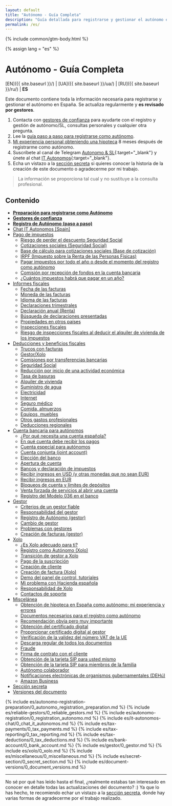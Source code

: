 ```yaml
---
layout: default
title: "Autónomo - Guía Completa"
description: "Guía detallada para registrarse y gestionar el autónomo en España"
permalink: /es/
---
```


{% include common/gtm-body.html %}

<style>
{% include common/common.css %}

.container-lg.px-3.my-5.markdown-body h1:first-of-type {
    display: none;
}
</style>

{% assign lang = "es" %}

# Autónomo - Guía Completa

[EN]({{ site.baseurl }}/) | [UA]({{ site.baseurl }}/ua/) | [RU]({{ site.baseurl }}/ru/) | **ES**

Este documento contiene toda la información necesaria para registrarse y gestionar el autónomo en España. Se actualiza regularmente y
**es revisado por gestores**.

1. Contacta con [gestores de confianza](#gestores-de-confianza) para ayudarte con el registro y gestión de autónomo/SL, consultas
   personales y cualquier otra pregunta.
2. Lee la [guía paso a paso para registrarse como autónomo](#registro-de-autónomo-paso-a-paso).
3. [Mi experiencia personal obteniendo una hipoteca](#obtención-de-hipoteca-en-españa-como-autónomo-mi-experiencia-y-errores) 8 meses
   después de registrarme como autónomo.
4. Suscríbete al canal de Telegram [Autonomo & SL](https://bit.ly/autonomo-and-sl-channel){:target="_blank"} y
   únete al chat [IT Autonomos](https://bit.ly/it-autonomos-spain-eng){:target="_blank"}.
5. Echa un vistazo a la [sección secreta](#sección-secreta) si quieres conocer la historia de la creación de este documento o
   agradecerme por mi trabajo.

> La información se proporciona tal cual y no sustituye a la consulta profesional.

## Contenido

- **[Preparación para registrarse como Autónomo](#preparación-para-registrarse-como-autónomo)**
- **[Gestores de confianza](#gestores-de-confianza)**
- **[Registro de Autónomo (paso a paso)](#registro-de-autónomo-paso-a-paso)**
- [Chat IT Autonomos [Spain]](#chat-it-autonomos-spain)
- [Pago de impuestos](#pago-de-impuestos)
    - [Riesgo de perder el descuento Seguridad Social](#riesgo-de-perder-el-descuento-seguridad-social)
    - [Cotizaciones sociales (Seguridad Social)](#cotizaciones-sociales-seguridad-social)
    - [Base de cálculo para cotizaciones sociales (Base de cotización)](#base-de-cálculo-para-cotizaciones-sociales-base-de-cotización)
    - [IRPF (Impuesto sobre la Renta de las Personas Físicas)](#irpf-impuesto-sobre-la-renta-de-las-personas-físicas)
    - [Pagar impuestos por todo el año o desde el momento del registro como autónomo](#pagar-impuestos-por-todo-el-año-o-desde-el-momento-del-registro-como-autónomo)
    - [Comisión por recepción de fondos en la cuenta bancaria](#comisión-por-recepción-de-fondos-en-la-cuenta-bancaria)
    - [¿Cuántos impuestos habrá que pagar en un año?](#cuántos-impuestos-habrá-que-pagar-en-un-año)
- [Informes fiscales](#informes-fiscales)
    - [Fecha de las facturas](#fecha-de-las-facturas)
    - [Moneda de las facturas](#moneda-de-las-facturas)
    - [Idioma de las facturas](#idioma-de-las-facturas)
    - [Declaraciones trimestrales](#declaraciones-trimestrales)
    - [Declaración anual (Renta)](#declaración-anual-renta)
    - [Búsqueda de declaraciones presentadas](#búsqueda-de-declaraciones-presentadas)
    - [Propiedades en otros países](#propiedades-en-otros-países)
    - [Inspecciones fiscales](#inspecciones-fiscales)
    - [Riesgo de inspecciones fiscales al deducir el alquiler de vivienda de los impuestos](#riesgo-de-inspecciones-fiscales-al-deducir-el-alquiler-de-vivienda-de-los-impuestos)
- [Deducciones y beneficios fiscales](#deducciones-y-beneficios-fiscales)
    - [Trucos con facturas](#trucos-con-facturas)
    - [Gestor/Xolo](#gestorxolo)
    - [Comisiones por transferencias bancarias](#comisiones-por-transferencias-bancarias)
    - [Seguridad Social](#seguridad-social)
    - [Reducción por inicio de una actividad económica](#reducción-por-inicio-de-una-actividad-económica)
    - [Tasa de basuras](#tasa-de-basuras)
    - [Alquiler de vivienda](#alquiler-de-vivienda)
    - [Suministro de agua](#suministro-de-agua)
    - [Electricidad](#electricidad)
    - [Internet](#internet)
    - [Seguro médico](#seguro-médico)
    - [Comida, almuerzos](#comida-almuerzos)
    - [Equipos, muebles](#equipos-muebles)
    - [Otros gastos profesionales](#otros-gastos-profesionales)
    - [Deducciones regionales](#deducciones-regionales)
- [Cuenta bancaria para autónomos](#cuenta-bancaria-para-autónomos)
    - [¿Por qué necesita una cuenta española?](#por-qué-necesita-una-cuenta-española)
    - [En qué cuenta debe recibir los pagos](#en-qué-cuenta-debe-recibir-los-pagos)
    - [Cuenta especial para autónomos](#cuenta-especial-para-autónomos)
    - [Cuenta conjunta (joint account)](#cuenta-conjunta-joint-account)
    - [Elección del banco](#elección-del-banco)
    - [Apertura de cuenta](#apertura-de-cuenta)
    - [Bancos y declaración de impuestos](#bancos-y-declaración-de-impuestos)
    - [Recibir ingresos en USD (y otras monedas que no sean EUR)](#recibir-ingresos-en-usd-y-otras-monedas-que-no-sean-eur)
    - [Recibir ingresos en EUR](#recibir-ingresos-en-eur)
    - [Bloqueos de cuenta y límites de depósitos](#bloqueos-de-cuenta-y-límites-de-depósitos)
    - [Venta forzada de servicios al abrir una cuenta](#venta-forzada-de-servicios-al-abrir-una-cuenta)
    - [Registro del Modelo 036 en el banco](#registro-del-modelo-036-en-el-banco)
- [Gestor](#gestor-1)
    - [Criterios de un gestor fiable](#criterios-de-un-gestor-fiable)
    - [Responsabilidad del gestor](#responsabilidad-del-gestor)
    - [Registro de Autónomo (gestor)](#registro-de-autónomo-gestor)
    - [Cambio de gestor](#cambio-de-gestor)
    - [Problemas con gestores](#problemas-con-gestores)
    - [Creación de facturas (gestor)](#creación-de-facturas-gestor)
- [Xolo](#xolo-1)
    - [¿Es Xolo adecuado para ti?](#es-xolo-adecuado-para-ti)
    - [Registro como Autónomo (Xolo)](#registro-como-autónomo-xolo)
    - [Transición de gestor a Xolo](#transición-de-gestor-a-xolo)
    - [Pago de la suscripción](#pago-de-la-suscripción)
    - [Creación de cliente](#creación-de-cliente)
    - [Creación de factura (Xolo)](#creación-de-factura-xolo)
    - [Demo del panel de control, tutoriales](#demo-del-panel-de-control-tutoriales)
    - [Mi problema con Hacienda española](#mi-problema-con-hacienda-española)
    - [Responsabilidad de Xolo](#responsabilidad-de-xolo)
    - [Contactos de soporte](#contactos-de-soporte)
- [Miscelánea](#miscelánea)
    - [Obtención de hipoteca en España como autónomo: mi experiencia y errores](#obtención-de-hipoteca-en-españa-como-autónomo-mi-experiencia-y-errores)
    - [Documentos necesarios para el registro como autónomo](#documentos-necesarios-para-el-registro-como-autónomo)
    - [Recomendación obvia pero muy importante](#recomendación-obvia-pero-muy-importante)
    - [Obtención del certificado digital](#obtención-del-certificado-digital)
    - [Proporcionar certificado digital al gestor](#proporcionar-certificado-digital-al-gestor)
    - [Verificación de la validez del número VAT de la UE](#verificación-de-la-validez-del-número-vat-de-la-ue)
    - [Descarga regular de todos los documentos](#descarga-regular-de-todos-los-documentos)
    - [Fraude](#fraude)
    - [Firma de contrato con el cliente](#firma-de-contrato-con-el-cliente)
    - [Obtención de la tarjeta SIP para usted mismo](#obtención-de-la-tarjeta-sip-para-usted-mismo)
    - [Obtención de la tarjeta SIP para miembros de la familia](#obtención-de-la-tarjeta-sip-para-miembros-de-la-familia)
    - [Autónomo colaborador](#autónomo-colaborador)
    - [Notificaciones electrónicas de organismos gubernamentales (DEHú)](#notificaciones-electrónicas-de-organismos-gubernamentales-dehú)
    - [Amazon Business](#amazon-business)
- [Sección secreta](#sección-secreta)
- [Versiones del documento](#versiones-del-documento)

{% include es/autonomo-registration-preparation/0_autonomo_registration_preparation.md %}
{% include es/reliable-gestors/0_reliable_gestors.md %}
{% include es/autonomo-registration/0_registration_autonomo.md %}
{% include es/it-autonomos-chat/0_chat_it_autonomos.md %}
{% include es/tax-payments/0_tax_payments.md %}
{% include es/tax-reporting/0_tax_reporting.md %}
{% include es/tax-deductions/0_tax_deductions.md %}
{% include es/bank-account/0_bank_account.md %}
{% include es/gestor/0_gestor.md %}
{% include es/xolo/0_xolo.md %}
{% include es/miscellaneous/0_miscellaneous.md %}
{% include es/secret-section/0_secret_section.md %}
{% include es/document-versions/0_document_versions.md %}

---

No sé por qué has leído hasta el final, ¿realmente estabas tan interesado en conocer en detalle
todas las actualizaciones del documento? :)
Ya que lo has hecho, te recomiendo echar un vistazo a la [sección secreta](#sección-secreta), donde
hay varias formas de agradecerme por el trabajo realizado. 
